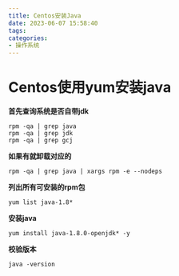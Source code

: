 ```yaml
---
title: Centos安装Java
date: 2023-06-07 15:58:40
tags:
categories: 
- 操作系统
---
```

# Centos使用yum安装java

**首先查询系统是否自带jdk**

```shell
rpm -qa | grep java
rpm -qa | grep jdk
rpm -qa | grep gcj
```

**如果有就卸载对应的**

```shell
rpm -qa | grep java | xargs rpm -e --nodeps
```

**列出所有可安装的rpm包**

```shell
yum list java-1.8*
```

**安装java**

```shell
yum install java-1.8.0-openjdk* -y
```

**校验版本**

```shell
java -version
```

